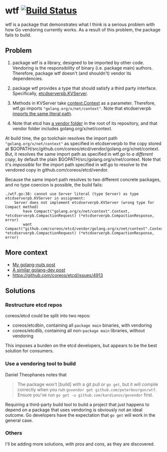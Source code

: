 # wtf [![Build Status](https://travis-ci.org/peterbourgon/wtf.svg?branch=master)](https://travis-ci.org/peterbourgon/wtf)

wtf is a package that demonstrates what I think is a serious problem with how Go vendoring currently works.
As a result of this problem, the package fails to build.

## Problem

1. package wtf is a library, designed to be imported by other code.
   Vendoring is the responsibility of binary (i.e. package main) authors.
   Therefore, package wtf doesn't (and shouldn't) vendor its dependencies.

2. package wtf provides a type that should satisfy a third party interface.
   Specifically, [etcdserverpb.KVServer](https://godoc.org/github.com/coreos/etcd/etcdserver/etcdserverpb#KVServer).

3. Methods in KVServer take [context.Context](https://godoc.org/golang.org/x/net/context) as a parameter.
   Therefore, wtf.go imports `"golang.org/x/net/context"`.
   Note that etcdserverpb [imports the same literal path](https://github.com/coreos/etcd/blob/1d698f093f490cade87b7e5b33e8525367f49f0c/etcdserver/etcdserverpb/rpc.pb.go#L18).

4. Note that etcd has [a vendor folder](https://github.com/coreos/etcd/tree/master/vendor) in the root of its repository, and that vendor folder includes golang.org/x/net/context.

At build time, the go toolchain resolves the import path `"golang.org/x/net/context"` as specified in etcdserverpb to the copy stored at $GOPATH/src/github.com/coreos/etcd/vendor/golang.org/x/net/context.
But, it resolves the same import path as specified in wtf.go to _a different copy_, by default the plain $GOPATH/src/golang.org/x/net/context.
Note that it's _impossible_ for the import path specified in wtf.go to resolve to the vendored copy in github.com/coreos/etcd/vendor.

Because the same import path resolves to two different concrete packages, and no type coercion is possible, the build fails:

```
./wtf.go:38: cannot use Server literal (type Server) as type etcdserverpb.KVServer in assignment:
	Server does not implement etcdserverpb.KVServer (wrong type for Compact method)
		have Compact("golang.org/x/net/context".Context, *etcdserverpb.CompactionRequest) (*etcdserverpb.CompactionResponse, error)
		want Compact("github.com/coreos/etcd/vendor/golang.org/x/net/context".Context, *etcdserverpb.CompactionRequest) (*etcdserverpb.CompactionResponse, error)
```

## More context

- [My golang-nuts post](https://groups.google.com/d/msg/golang-nuts/AnMr9NL6dtc/UnyUUKcMCAAJ)
- [A similar golang-dev post](https://groups.google.com/forum/#!msg/golang-dev/WebP4dLV1b0/Lhk4hpwJEgAJ)
- https://github.com/coreos/etcd/issues/4913

## Solutions

### Restructure etcd repos

coreos/etcd could be split into two repos:

- coreos/etcdbin, containing all `package main` binaries, with vendoring
- coreos/etcdlib, containing all non-`package main` libraries, without vendoring

This imposes a burden on the etcd developers, but appears to be the best solution for consumers.

### Use a vendoring tool to build

Daniel Theophanes notes that

>  The package won't [build] with a git pull or `go get`, but it will compile correctly when you run `govendor get github.com/peterbourgon/wtf`. Ensure you've run `go get -u github.com/kardianos/govendor` first.

Requiring a third-party build tool to build a project that just happens to depend on a package that uses vendoring is obviously not an ideal outcome. Go developers have the expectation that `go get` will work in the general case.

### Others

I'll be adding more solutions, with pros and cons, as they are discovered.
